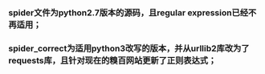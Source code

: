 ### spider文件为python2.7版本的源码，且regular expression已经不再适用；
### spider_correct为适用python3改写的版本，并从urllib2库改为了requests库，且针对现在的糗百网站更新了正则表达式；
